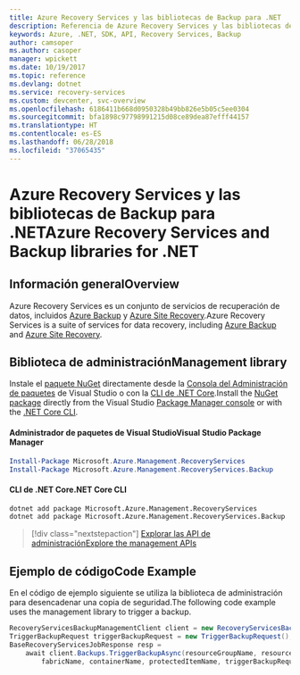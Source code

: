 ```yaml
---
title: Azure Recovery Services y las bibliotecas de Backup para .NET
description: Referencia de Azure Recovery Services y las bibliotecas de Backup para .NET
keywords: Azure, .NET, SDK, API, Recovery Services, Backup
author: camsoper
ms.author: casoper
manager: wpickett
ms.date: 10/19/2017
ms.topic: reference
ms.devlang: dotnet
ms.service: recovery-services
ms.custom: devcenter, svc-overview
ms.openlocfilehash: 6186411b668d0950328b49bb826e5b05c5ee0304
ms.sourcegitcommit: bfa1898c97798991215d08ce89dea87efff44157
ms.translationtype: HT
ms.contentlocale: es-ES
ms.lasthandoff: 06/28/2018
ms.locfileid: "37065435"
---
```

# <a name="azure-recovery-services-and-backup-libraries-for-net"></a><span data-ttu-id="0ee24-104">Azure Recovery Services y las bibliotecas de Backup para .NET</span><span class="sxs-lookup"><span data-stu-id="0ee24-104">Azure Recovery Services and Backup libraries for .NET</span></span>

## <a name="overview"></a><span data-ttu-id="0ee24-105">Información general</span><span class="sxs-lookup"><span data-stu-id="0ee24-105">Overview</span></span>

<span data-ttu-id="0ee24-106">Azure Recovery Services es un conjunto de servicios de recuperación de datos, incluidos [Azure Backup](/azure/backup/) y [Azure Site Recovery](/azure/site-recovery/).</span><span class="sxs-lookup"><span data-stu-id="0ee24-106">Azure Recovery Services is a suite of services for data recovery, including [Azure Backup](/azure/backup/) and [Azure Site Recovery](/azure/site-recovery/).</span></span>

## <a name="management-library"></a><span data-ttu-id="0ee24-107">Biblioteca de administración</span><span class="sxs-lookup"><span data-stu-id="0ee24-107">Management library</span></span>

<span data-ttu-id="0ee24-108">Instale el [paquete NuGet](https://www.nuget.org/packages/Microsoft.Azure.Management.RecoveryServices) directamente desde la [Consola del Administración de paquetes][PackageManager] de Visual Studio o con la [CLI de .NET Core][DotNetCLI].</span><span class="sxs-lookup"><span data-stu-id="0ee24-108">Install the [NuGet package](https://www.nuget.org/packages/Microsoft.Azure.Management.RecoveryServices) directly from the Visual Studio [Package Manager console][PackageManager] or with the [.NET Core CLI][DotNetCLI].</span></span>

#### <a name="visual-studio-package-manager"></a><span data-ttu-id="0ee24-109">Administrador de paquetes de Visual Studio</span><span class="sxs-lookup"><span data-stu-id="0ee24-109">Visual Studio Package Manager</span></span>

```powershell
Install-Package Microsoft.Azure.Management.RecoveryServices
Install-Package Microsoft.Azure.Management.RecoveryServices.Backup
```

#### <a name="net-core-cli"></a><span data-ttu-id="0ee24-110">CLI de .NET Core</span><span class="sxs-lookup"><span data-stu-id="0ee24-110">.NET Core CLI</span></span>

```bash
dotnet add package Microsoft.Azure.Management.RecoveryServices
dotnet add package Microsoft.Azure.Management.RecoveryServices.Backup
```

> [!div class="nextstepaction"]
> [<span data-ttu-id="0ee24-111">Explorar las API de administración</span><span class="sxs-lookup"><span data-stu-id="0ee24-111">Explore the management APIs</span></span>](/dotnet/api/overview/azure/recoveryservices/management)


## <a name="code-example"></a><span data-ttu-id="0ee24-112">Ejemplo de código</span><span class="sxs-lookup"><span data-stu-id="0ee24-112">Code Example</span></span>

<span data-ttu-id="0ee24-113">En el código de ejemplo siguiente se utiliza la biblioteca de administración para desencadenar una copia de seguridad.</span><span class="sxs-lookup"><span data-stu-id="0ee24-113">The following code example uses the management library to trigger a backup.</span></span>

```csharp
RecoveryServicesBackupManagementClient client = new RecoveryServicesBackupManagementClient(credentials);
TriggerBackupRequest triggerBackupRequest = new TriggerBackupRequest();
BaseRecoveryServicesJobResponse resp =
    await client.Backups.TriggerBackupAsync(resourceGroupName, resourceName, null,
        fabricName, containerName, protectedItemName, triggerBackupRequest);
```

[PackageManager]: https://docs.microsoft.com/nuget/tools/package-manager-console
[DotNetCLI]: https://docs.microsoft.com/dotnet/core/tools/dotnet-add-package
